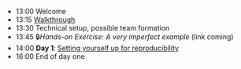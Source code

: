 
- 13:00 Welcome                                                                                     
- 13:15 [Walkthrough](presentation/index.html#/walkthrough-of-the-agenda)                              
- 13:30 Technical setup, possible team formation
- 13:45 🔒*Hands-on Exercise: A very imperfect example* (link coming)
- 14:00 **Day 1**: [Setting yourself up for reproducibility](https://larsvilhuber.github.io/day1-tutorial/)             
- 16:00 End of day one